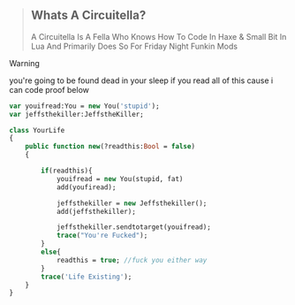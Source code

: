 

> ## Whats A Circuitella?
> A Circuitella Is A Fella Who Knows How To Code In Haxe & Small Bit In Lua And 
> Primarily Does So For Friday Night Funkin Mods

> [!WARNING]
> you're going to be found dead in your sleep if you read all of this cause i can code
> proof below

```haxe
var youifread:You = new You('stupid');
var jeffsthekiller:JeffstheKiller;

class YourLife
{
    public function new(?readthis:Bool = false)
    {

        if(readthis){
            youifread = new You(stupid, fat)
            add(youfiread);

            jeffsthekiller = new Jeffsthekiller();
            add(jeffsthekiller);

            jeffsthekiller.sendtotarget(youifread);
            trace("You're Fucked");
        }
        else{
            readthis = true; //fuck you either way
        }
        trace('Life Existing');
    }
}
```



